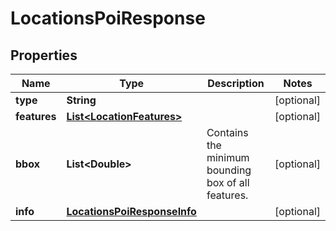 
# LocationsPoiResponse

## Properties
Name | Type | Description | Notes
------------ | ------------- | ------------- | -------------
**type** | **String** |  |  [optional]
**features** | [**List&lt;LocationFeatures&gt;**](LocationFeatures.md) |  |  [optional]
**bbox** | **List&lt;Double&gt;** | Contains the minimum bounding box of all features. |  [optional]
**info** | [**LocationsPoiResponseInfo**](LocationsPoiResponseInfo.md) |  |  [optional]



